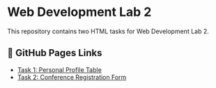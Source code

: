 # Web Development Lab 2

This repository contains two HTML tasks for Web Development Lab 2.

## 🔗 GitHub Pages Links

- [Task 1: Personal Profile Table]([https://luqmanaaziz.github.io/webdev_lab2/task_1.html](http://127.0.0.1:5500/index.html))
- [Task 2: Conference Registration Form](https://luqmanaaziz.github.io/webdev_lab2/task_2.html)
